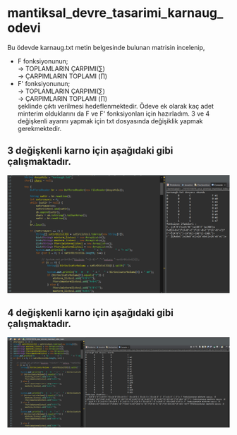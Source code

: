 # mantiksal_devre_tasarimi_karnaug_odevi
Bu ödevde karnaug.txt metin belgesinde bulunan matrisin incelenip,</br>
* F fonksiyonunun;</br>
  -> TOPLAMLARIN ÇARPIMI(∑) </br>
  -> ÇARPIMLARIN TOPLAMI (∏)</br>
* F' fonksiyonunun;</br>
 -> TOPLAMLARIN ÇARPIMI(∑)</br>
 -> ÇARPIMLARIN TOPLAMI (∏) </br>
şeklinde çıktı verilmesi hedeflenmektedir. Ödeve ek olarak kaç adet minterim olduklarını da F ve F' fonksiyonları için hazırladım. 3 ve 4 değişkenli ayarını yapmak için txt dosyasında değişiklik yapmak gerekmektedir.
## 3 değişkenli karno için aşağıdaki gibi çalışmaktadır.
![örnek çıktı](https://github.com/onursonmez37/mantiksal_devre_tasarimi_karnaug_odevi/blob/main/mant%C4%B1ksal%20kodlama%20%C3%B6devi%203%20de%C4%9Fi%C5%9Fkenli.png)
## 4 değişkenli karno için aşağıdaki gibi çalışmaktadır.
![örnek çıktı](https://github.com/onursonmez37/mantiksal_devre_tasarimi_karnaug_odevi/blob/main/mant%C4%B1ksal%20kodlama%20%C3%B6devi.png)
